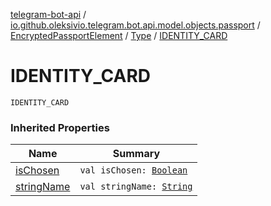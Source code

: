 [telegram-bot-api](../../../index.md) / [io.github.oleksivio.telegram.bot.api.model.objects.passport](../../index.md) / [EncryptedPassportElement](../index.md) / [Type](index.md) / [IDENTITY_CARD](./-i-d-e-n-t-i-t-y_-c-a-r-d.md)

# IDENTITY_CARD

`IDENTITY_CARD`

### Inherited Properties

| Name | Summary |
|---|---|
| [isChosen](is-chosen.md) | `val isChosen: `[`Boolean`](https://kotlinlang.org/api/latest/jvm/stdlib/kotlin/-boolean/index.html) |
| [stringName](string-name.md) | `val stringName: `[`String`](https://kotlinlang.org/api/latest/jvm/stdlib/kotlin/-string/index.html) |
